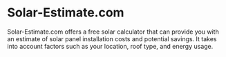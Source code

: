 # Solar-Estimate.com

Solar-Estimate.com offers a free solar calculator that can provide you with an estimate of solar panel installation costs and potential savings. It takes into account factors such as your location, roof type, and energy usage.
